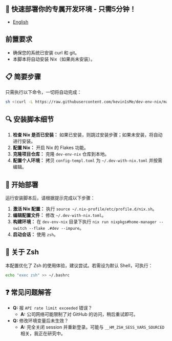 
## 🚀 快速部署你的专属开发环境 - 只需5分钟！

- [English](README_en.md)

## 前置要求
- 确保您的系统已安装 curl 和 git。
- 本脚本将自动安装 Nix（如果尚未安装）。

## 📋 简要步骤
只需执行以下命令，一切将自动完成：
```bash
sh <(curl -L https://raw.githubusercontent.com/kevin1sMe/dev-env-nix/main/install)
```

## 🔍 安装脚本细节
1. **检查 Nix 是否已安装：** 如果已安装，则跳过安装步骤；如果未安装，将自动进行安装。
2. **配置 Nix：** 开启 Nix 的 Flakes 功能。
3. **克隆项目仓库：** 克隆 `dev-env-nix` 仓库到本地。
4. **配置个人环境：** 拷贝 `config-templ.toml` 为 `~/.dev-with-nix.toml` 并按需编辑。

## 🚀 开始部署
运行安装脚本后，请根据提示完成以下步骤：
1. **激活 Nix 配置：** 执行 `source ~/.nix-profile/etc/profile.d/nix.sh`。
2. **编辑配置文件：** 修改 `~/.dev-with-nix.toml`。
3. **构建环境：** 在 `dev-env-nix` 目录下执行 `nix run nixpkgs#home-manager -- switch --flake .#dev --impure`。
4. **启动会话：** 使用 `zsh`。

## 🎯 关于 Zsh
本配置优化了 Zsh 的使用体验，建议尝试。若需设为默认 Shell，可执行：
```bash
echo "exec zsh" >> ~/.bashrc
```

## ❓ 常见问题解答
- **Q:** 报 `API rate limit exceeded` 错误？
  - **A:** 公司网络可能限制了对 GitHub 的访问，稍后重试即可。
- **Q:** 修改环境变量后未生效？
  - **A:** 完全关闭 session 并重新登录。可能与 `__HM_ZSH_SESS_VARS_SOURCED` 相关，我正在研究中。
